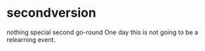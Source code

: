 # secondversion
nothing special second go-round
One day this is not going to be a relearning event.

